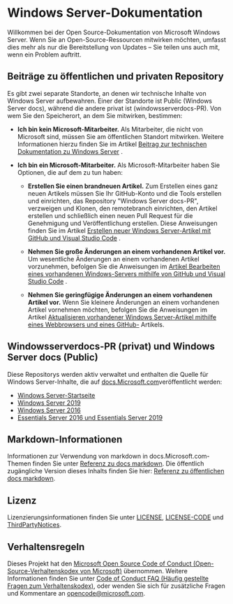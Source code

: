 # <a name="windows-server-documentation"></a>Windows Server-Dokumentation

Willkommen bei der Open Source-Dokumentation von Microsoft Windows Server. Wenn Sie an Open-Source-Ressourcen mitwirken möchten, umfasst dies mehr als nur die Bereitstellung von Updates – Sie teilen uns auch mit, wenn ein Problem auftritt.

## <a name="public-vs-private-repo-contributions"></a>Beiträge zu öffentlichen und privaten Repository

Es gibt zwei separate Standorte, an denen wir technische Inhalte von Windows Server aufbewahren. Einer der Standorte ist Public (Windows Server docs), während die andere privat ist (windowsserverdocs-PR). Von wem Sie den Speicherort, an dem Sie mitwirken, bestimmen:

- **Ich bin kein Microsoft-Mitarbeiter.** Als Mitarbeiter, die nicht von Microsoft sind, müssen Sie am öffentlichen Standort mitwirken. Weitere Informationen hierzu finden Sie im Artikel [Beitrag zur technischen Dokumentation zu Windows Server](https://github.com/MicrosoftDocs/windowsserverdocs/blob/master/CONTRIBUTING.md) .

- **Ich bin ein Microsoft-Mitarbeiter.** Als Microsoft-Mitarbeiter haben Sie Optionen, die auf dem zu tun haben:

    - **Erstellen Sie einen brandneuen Artikel.** Zum Erstellen eines ganz neuen Artikels müssen Sie Ihr GitHub-Konto und die Tools erstellen und einrichten, das Repository "Windows Server docs-PR", verzweigen und Klonen, den remotebranch einrichten, den Artikel erstellen und schließlich einen neuen Pull Request für die Genehmigung und Veröffentlichung erstellen. Diese Anweisungen finden Sie im Artikel [Erstellen neuer Windows Server-Artikel mit GitHub und Visual Studio Code](https://github.com/MicrosoftDocs/windowsserverdocs/blob/master/Contributor-guide/create-new-using-github.md) .

    - **Nehmen Sie große Änderungen an einem vorhandenen Artikel vor.** Um wesentliche Änderungen an einem vorhandenen Artikel vorzunehmen, befolgen Sie die Anweisungen im [Artikel Bearbeiten eines vorhandenen Windows-Servers mithilfe von GitHub und Visual Studio Code](https://github.com/MicrosoftDocs/windowsserverdocs/blob/master/Contributor-guide/edit-existing-using-github.md) .

    - **Nehmen Sie geringfügige Änderungen an einem vorhandenen Artikel vor.** Wenn Sie kleinere Änderungen an einem vorhandenen Artikel vornehmen möchten, befolgen Sie die Anweisungen im Artikel [Aktualisieren vorhandener Windows Server-Artikel mithilfe eines Webbrowsers und eines GitHub-](https://github.com/MicrosoftDocs/windowsserverdocs/blob/master/Contributor-guide/github-browser-updates.md) Artikels.

## <a name="windowsserverdocs-pr-private-and-windowsserverdocs-public"></a>Windowsserverdocs-PR (privat) und Windows Server docs (Public)

Diese Repositorys werden aktiv verwaltet und enthalten die Quelle für Windows Server-Inhalte, die auf [docs.Microsoft.com](https://docs.microsoft.com)veröffentlicht werden:

- [Windows Server-Startseite](https://docs.microsoft.com/windows-server/)
- [Windows Server 2019](https://docs.microsoft.com/windows-server/get-started-19/get-started-19)
- [Windows Server 2016](https://docs.microsoft.com/windows-server/get-started/server-basics)
- [Essentials Server 2016 und Essentials Server 2019](https://docs.microsoft.com/windows-server-essentials/get-started/get-started)

## <a name="markdown-info"></a>Markdown-Informationen

Informationen zur Verwendung von markdown in docs.Microsoft.com-Themen finden Sie unter [Referenz zu docs markdown](https://review.docs.microsoft.com/help/contribute/markdown-reference?branch=master). Die öffentlich zugängliche Version dieses Inhalts finden Sie hier: [Referenz zu öffentlichen docs markdown](https://docs.microsoft.com/contribute/how-to-write-use-markdown).

## <a name="license"></a>Lizenz

Lizenzierungsinformationen finden Sie unter [LICENSE](https://github.com/MicrosoftDocs/windowsserverdocs-pr/blob/master/LICENSE), [LICENSE-CODE](https://github.com/MicrosoftDocs/windowsserverdocs-pr/blob/master/LICENSE-CODE) und [ThirdPartyNotices](https://github.com/MicrosoftDocs/windowsserverdocs-pr/blob/master/ThirdPartyNotices).

## <a name="code-of-conduct"></a>Verhaltensregeln

Dieses Projekt hat den [Microsoft Open Source Code of Conduct (Open-Source-Verhaltenskodex von Microsoft)](https://opensource.microsoft.com/codeofconduct/) übernommen. Weitere Informationen finden Sie unter [Code of Conduct FAQ (Häufig gestellte Fragen zum Verhaltenskodex)](https://opensource.microsoft.com/codeofconduct/faq/), oder wenden Sie sich für zusätzliche Fragen und Kommentare an [opencode@microsoft.com](mailto:opencode@microsoft.com).
